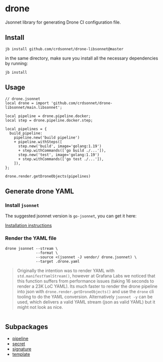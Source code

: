 # drone

Jsonnet library for generating Drone CI configuration file.

## Install

```
jb install github.com/crdsonnet/drone-libsonnet@master
```

in the same directory, make sure you install all the necessary dependencies by running:

```
jb install
```

## Usage

```jsonnet
// drone.jsonnet
local drone = import 'github.com/crdsonnet/drone-libsonnet/main.libsonnet';

local pipeline = drone.pipeline.docker;
local step = drone.pipeline.docker.step;

local pipelines = {
  build_pipeline:
    pipeline.new('build pipeline')
    + pipeline.withSteps([
      step.new('build', image='golang:1.19')
      + step.withCommands(['go build ./...']),
      step.new('test', image='golang:1.19')
      + step.withCommands(['go test ./...']),
    ]),
};

drone.render.getDroneObjects(pipelines)

```

## Generate drone YAML

### Install `jsonnet`

The suggested jsonnet version is `go-jsonnet`, you can get it here: 

[Installation instructions](https://github.com/google/go-jsonnet#installation-instructions)

### Render the YAML file

```console
drone jsonnet --stream \
              --format \
              --source <(jsonnet -J vendor/ drone.jsonnet) \
              --target .drone.yaml
```

> Originally the intention was to render YAML with `std.manifestYamlStream()`,
> however at Grafana Labs we noticed that this function suffers from
> performance issues (taking 16 seconds to render a 23K LoC YAML). Its much
> faster to render the drone pipeline into json with
> `drone.render.getDroneObjects()` and use the `drone` cli tooling to do the
> YAML conversion. Alternatively `jsonnet -y` can be used, which delivers
> a valid YAML stream (json as valid YAML) but it might not look as nice.

```

```

## Subpackages

* [pipeline](drone/pipeline.md)
* [secret](drone/secret.md)
* [signature](drone/signature.md)
* [template](drone/template.md)

